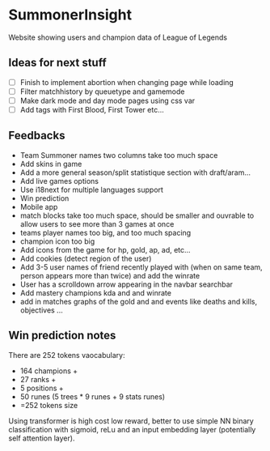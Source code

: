 # SummonerInsight
Website showing users and champion data of League of Legends

## Ideas for next stuff
- [ ] Finish to implement abortion when changing page while loading
- [ ] Filter matchhistory by queuetype and gamemode
- [ ] Make dark mode and day mode pages using css var
- [ ] Add tags with First Blood, First Tower etc...

## Feedbacks
- Team Summoner names two columns take too much space
- Add skins in game
- Add a more general season/split statistique section with draft/aram...
- Add live games options
- Use i18next for multiple languages support
- Win prediction
- Mobile app
- match blocks take too much space, should be smaller and ouvrable to allow users to see more than 3 games at once
- teams player names too big, and too much spacing
- champion icon too big
- Add icons from the game for hp, gold, ap, ad, etc...
- Add cookies (detect region of the user)
- Add 3-5 user names of friend recently played with (when on same team, person appears more than twice) and add the winrate
- User has a scrolldown arrow appearing in the navbar searchbar
- Add mastery champions kda and and winrate
- add in matches graphs of the gold and and events like deaths and kills, objectives ...

## Win prediction notes
There are 252 tokens vaocabulary:

- 164 champions +
- 27 ranks +
- 5 positions +
- 50 runes (5 trees * 9 runes + 9 stats runes)
- =252 tokens size

Using transformer is high cost low reward, better to use simple NN binary classification with sigmoid, reLu and an input embedding layer (potentially self attention layer).
